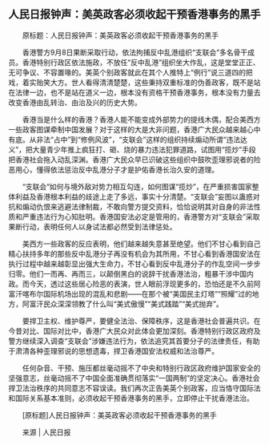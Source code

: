 ## 人民日报钟声：美英政客必须收起干预香港事务的黑手
　　原标题：人民日报钟声：美英政客必须收起干预香港事务的黑手

　　香港警方9月8日果断采取行动，依法拘捕反中乱港组织“支联会”多名骨干成员。香港特别行政区依法施政，不放任“反中乱港”组织坐大作乱，这是堂堂正正、无可争议、不容置喙的。美英个别政客就此在其个人推特上“例行”说三道四的把戏，着实贻笑大方。世人看得清清楚楚，这些秉持双重标准的伪善政客，既不是站在法律一边，也不是站在道义一边，根本没有资格干预香港事务，根本没有力量去改变香港由乱转治、由治及兴的历史大势。

　　香港当是什么样的香港？香港人能不能变成外部势力的提线木偶，配合美西方一些政客图谋牵制中国发展？对于这样的大是大非问题，香港广大民众越来越心中有底。从非法“占中”到“修例风波”，“支联会”这样的组织持续煽动所谓“违法达义”，把大量青少年推上疯狂打、砸、烧的暴力违法犯罪道路，试图用“揽炒”手段把香港社会拖入动乱深渊。香港广大民众早已识破这些组织中鼓吹歪理邪说者的险恶用心，懂得依法惩治反中乱港分子才是护佑香港长治久安的道理。

　　“支联会”如何与境外敌对势力相互勾连，如何图谋“揽炒”，在严重损害国家整体利益及香港根本利益的歧途上走了多远，事实十分清楚。“支联会”妄图以蛊惑对抗和煽动仇恨来逃避法律制裁，不敢向警方提交资料，恰恰说明其对自身的非法性质和严重违法行为心知肚明。香港国安法必定是管用的，香港警方对“支联会”采取果断行动，表明任何人以身试法都必然受到法律惩处。

　　美西方一些政客的反应表明，他们越来越失意甚至绝望。他们不甘心看到自己精心扶持多年的那些反中乱港分子再没有机会为其所用，不甘心看到香港国安法在执行过程中越来越彰显出强大生命力，不甘心看到反中乱港分子的作乱空间一步步归零。他们一而再、再而三，以颠倒黑白的说辞干扰香港法治，粗暴干涉中国内政。而今天，透过这些居心险恶的表演，世人眼前浮现更多的，恐怕还是不久前阿富汗喀布尔国际机场出现的混乱和悲剧——在那个被“美国民主灯塔”“照耀”过的地方，阿富汗民众深深领教了什么叫“美式傲慢”“美式践踏”“美式抛弃”。

　　要捍卫主权、维护尊严，要健全法治、保障秩序，这是香港社会普遍共识。在今昔对比、国际对比中，香港广大民众对此体会更加深刻。香港特别行政区政府及警方继续深入调查“支联会”涉嫌违法行为，依法追究其首要分子的法律责任，有助于肃清各种歪理邪说的思想遗毒，捍卫香港国安法权威和法治尊严。

　　任何杂音、干预、施压都丝毫动摇不了中央和特别行政区政府维护国家安全的坚强意志，丝毫动摇不了中国全面准确贯彻落实“一国两制”的坚定决心。香港社会捍卫法治秩序的共同意志不容误读。我们再次正告美英个别政客，应当恪守国际法和国际关系基本准则，必须收起干预香港事务的黑手，立即停止干扰香港法治。

　　[原标题]人民日报钟声：美英政客必须收起干预香港事务的黑手

　　来源 | 人民日报

